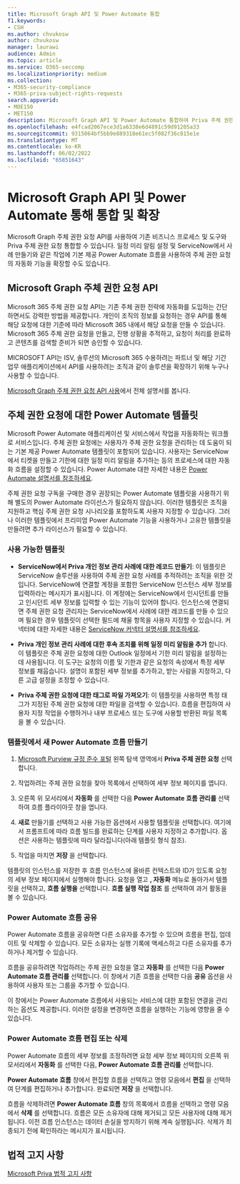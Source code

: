 ```yaml
---
title: Microsoft Graph API 및 Power Automate 통합
f1.keywords:
- CSH
ms.author: chvukosw
author: chvukosw
manager: laurawi
audience: Admin
ms.topic: article
ms.service: O365-seccomp
ms.localizationpriority: medium
ms.collection:
- M365-security-compliance
- M365-priva-subject-rights-requests
search.appverid:
- MOE150
- MET150
description: Microsoft Graph API 및 Power Automate 통합하여 Priva 주체 권한 요청 기능을 확장하는 방법을 알아봅니다.
ms.openlocfilehash: e4fcad2067ece3d1a6338e6d4891c59d91205a33
ms.sourcegitcommit: 9315064bf5bb9e889318e61ec5f082f36c815e1e
ms.translationtype: MT
ms.contentlocale: ko-KR
ms.lasthandoff: 06/02/2022
ms.locfileid: "65851643"
---
```

# <a name="integrate-and-extend-through-microsoft-graph-api-and-power-automate"></a>Microsoft Graph API 및 Power Automate 통해 통합 및 확장

Microsoft Graph 주체 권한 요청 API를 사용하여 기존 비즈니스 프로세스 및 도구와 Priva 주체 권한 요청 통합할 수 있습니다. 일정 미리 알림 설정 및 ServiceNow에서 사례 만들기와 같은 작업에 기본 제공 Power Automate 흐름을 사용하여 주체 권한 요청의 자동화 기능을 확장할 수도 있습니다.

## <a name="microsoft-graph-subject-rights-requests-api"></a>Microsoft Graph 주체 권한 요청 API

Microsoft 365 주체 권한 요청 API는 기존 주체 권한 전략에 자동화를 도입하는 간단하면서도 강력한 방법을 제공합니다. 개인이 조직의 정보를 요청하는 경우 API를 통해 해당 요청에 대한 기준에 따라 Microsoft 365 내에서 해당 요청을 만들 수 있습니다. Microsoft 365 주체 권한 요청을 만들고, 진행 상황을 추적하고, 요청이 처리를 완료하고 콘텐츠를 검색할 준비가 되면 승인할 수 있습니다.

MICROSOFT API는 ISV, 솔루션의 Microsoft 365 수용하려는 파트너 및 해당 기간 업무 애플리케이션에서 API를 사용하려는 조직과 같이 솔루션을 확장하기 위해 누구나 사용할 수 있습니다.

[Microsoft Graph 주체 권한 요청 API 사용](/graph/api/resources/subjectrightsrequest-subjectrightsrequestapioverview)에서 전체 설명서를 봅니다.

## <a name="power-automate-templates-for-subject-rights-requests"></a>주체 권한 요청에 대한 Power Automate 템플릿

Microsoft Power Automate 애플리케이션 및 서비스에서 작업을 자동화하는 워크플로 서비스입니다. 주체 권한 요청에는 사용자가 주체 권한 요청을 관리하는 데 도움이 되는 기본 제공 Power Automate 템플릿이 포함되어 있습니다. 사용자는 ServiceNow에서 티켓을 만들고 기한에 대한 일정 미리 알림을 추가하는 등의 프로세스에 대한 자동화 흐름을 설정할 수 있습니다. Power Automate 대한 자세한 내용은 [Power Automate 설명서를 참조하세요](/power-automate/getting-started).

주체 권한 요청 구독을 구매한 경우 권장되는 Power Automate 템플릿을 사용하기 위해 별도의 Power Automate 라이선스가 필요하지 않습니다. 이러한 템플릿은 조직을 지원하고 핵심 주체 권한 요청 시나리오를 포함하도록 사용자 지정할 수 있습니다. 그러나 이러한 템플릿에서 프리미엄 Power Automate 기능을 사용하거나 고유한 템플릿을 만들려면 추가 라이선스가 필요할 수 있습니다.

### <a name="available-templates"></a>사용 가능한 템플릿

- **ServiceNow에서 Priva 개인 정보 관리 사례에 대한 레코드 만들기**: 이 템플릿은 ServiceNow 솔루션을 사용하여 주체 권한 요청 사례를 추적하려는 조직을 위한 것입니다. ServiceNow에 연결할 계정을 포함한 ServiceNow 인스턴스 세부 정보를 입력하라는 메시지가 표시됩니다. 이 계정에는 ServiceNow에서 인시던트를 만들고 인시던트 세부 정보를 입력할 수 있는 기능이 있어야 합니다. 인스턴스에 연결되면 주체 권한 요청 관리자는 ServiceNow에서 사례에 대한 레코드를 만들 수 있으며 필요한 경우 템플릿이 선택한 필드에 채울 항목을 사용자 지정할 수 있습니다. 커넥터에 대한 자세한 내용은 [ServiceNow 커넥터 설명서를 참조하세요](/connectors/service-now/).

- **Priva 개인 정보 관리 사례에 대한 후속 조치를 위해 일정 미리 알림을 추가** 합니다. 이 템플릿은 주체 권한 요청에 대한 Outlook 일정에서 기한 미리 알림을 설정하는 데 사용됩니다. 이 도구는 요청의 이름 및 기한과 같은 요청의 속성에서 특정 세부 정보를 채웁습니다. 설명이 포함된 세부 정보를 추가하고, 받는 사람을 지정하고, 다른 고급 설정을 조정할 수 있습니다.

- **Priva 주체 권한 요청에 대한 태그로 파일 가져오기**: 이 템플릿을 사용하면 특정 태그가 지정된 주체 권한 요청에 대한 파일을 검색할 수 있습니다. 흐름을 편집하여 사용자 지정 작업을 수행하거나 내부 프로세스 또는 도구에 사용할 반환된 파일 목록을 볼 수 있습니다.

### <a name="create-a-new-power-automate-flow-from-a-template"></a>템플릿에서 새 Power Automate 흐름 만들기

1. [Microsoft Purview 규정 준수 포털](https://compliance.microsoft.com/) 왼쪽 탐색 영역에서 **Priva 주체 권한 요청** 선택합니다.

2. 작업하려는 주체 권한 요청을 찾아 목록에서 선택하여 세부 정보 페이지를 엽니다.

3. 오른쪽 위 모서리에서 **자동화** 를 선택한 다음 **Power Automate 흐름 관리를** 선택하여 흐름 플라이아웃 창을 엽니다.

4. **새로** 만들기를 선택하고 사용 가능한 옵션에서 사용할 템플릿을 선택합니다. 여기에서 프롬프트에 따라 흐름 빌드를 완료하는 단계를 사용자 지정하고 추가합니다. 옵션은 사용하는 템플릿에 따라 달라집니다(아래 템플릿 형식 참조).

5. 작업을 마치면 **저장** 을 선택합니다.

템플릿의 인스턴스를 저장한 후 흐름 인스턴스에 올바른 컨텍스트와 ID가 있도록 요청의 세부 정보 페이지에서 실행해야 합니다. 요청을 열고 **, 자동화** 메뉴로 돌아가서 템플릿을 선택하고, **흐름 실행을** 선택합니다. **흐름 실행 작업 참조** 를 선택하여 과거 활동을 볼 수 있습니다.

### <a name="share-a-power-automate-flow"></a>Power Automate 흐름 공유

Power Automate 흐름을 공유하면 다른 소유자를 추가할 수 있으며 흐름을 편집, 업데이트 및 삭제할 수 있습니다. 모든 소유자는 실행 기록에 액세스하고 다른 소유자를 추가하거나 제거할 수 있습니다. 

흐름을 공유하려면 작업하려는 주체 권한 요청을 열고 **자동화** 를 선택한 다음 **Power Automate 흐름 관리를** 선택합니다. 이 창에서 기존 흐름을 선택한 다음 **공유** 옵션을 사용하여 사용자 또는 그룹을 추가할 수 있습니다.

이 창에서는 Power Automate 흐름에서 사용되는 서비스에 대한 포함된 연결을 관리하는 옵션도 제공합니다. 이러한 설정을 변경하면 흐름을 실행하는 기능에 영향을 줄 수 있습니다.

### <a name="edit-or-delete-power-automate-flow"></a>Power Automate 흐름 편집 또는 삭제

Power Automate 흐름의 세부 정보를 조정하려면 요청 세부 정보 페이지의 오른쪽 위 모서리에서 **자동화** 를 선택한 다음, **Power Automate 흐름 관리를** 선택합니다.

**Power Automate 흐름** 창에서 편집할 흐름을 선택하고 명령 모음에서 **편집** 을 선택하여 단계를 편집하거나 추가합니다. 완료되면 **저장** 을 선택합니다.

흐름을 삭제하려면 **Power Automate 흐름** 창의 목록에서 흐름을 선택하고 명령 모음에서 **삭제** 를 선택합니다. 흐름은 모든 소유자에 대해 제거되고 모든 사용자에 대해 제거됩니다. 이전 흐름 인스턴스는 데이터 손실을 방지하기 위해 계속 실행됩니다. 삭제가 최종되기 전에 확인하라는 메시지가 표시됩니다.

## <a name="legal-disclaimer"></a>법적 고지 사항

[Microsoft Priva 법적 고지 사항](priva-disclaimer.md)

